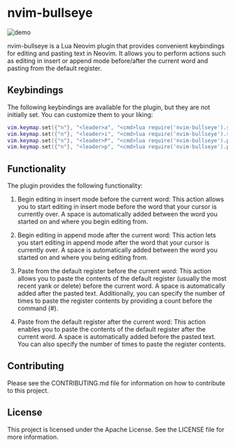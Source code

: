 # nvim-bullseye

![demo](https://github.com/jt-ziolo/nvim-bullseye/assets/14256313/ec42333f-5766-422b-8660-abd89a7b81c5)

nvim-bullseye is a Lua Neovim plugin that provides convenient keybindings for editing and pasting text in Neovim. It allows you to perform actions such as editing in insert or append mode before/after the current word and pasting from the default register. 

## Keybindings

The following keybindings are available for the plugin, but they are not initially set. You can customize them to your liking:

```lua
vim.keymap.set({"n"}, "<leader>a", "<cmd>lua require('nvim-bullseye').startAppendAfterWord()<CR>", { desc = "BullseyeStartAppendAfterWord" })
vim.keymap.set({"n"}, "<leader>i", "<cmd>lua require('nvim-bullseye').startInsertBeforeWord()<CR>", { desc = "BullseyeStartInsertBeforeWord" })
vim.keymap.set({"n"}, "<leader>P", "<cmd>lua require('nvim-bullseye').pasteBeforeN()<CR>", { desc = "BullseyePasteBeforeN" })
vim.keymap.set({"n"}, "<leader>p", "<cmd>lua require('nvim-bullseye').pasteAfterN()<CR>", { desc = "BullseyePasteAfterN" })
```

## Functionality

The plugin provides the following functionality:

1. Begin editing in insert mode before the current word: This action allows you to start editing in insert mode before the word that your cursor is currently over. A space is automatically added between the word you started on and where you begin editing from.

2. Begin editing in append mode after the current word: This action lets you start editing in append mode after the word that your cursor is currently over. A space is automatically added between the word you started on and where you being editing from.

3. Paste from the default register before the current word: This action allows you to paste the contents of the default register (usually the most recent yank or delete) before the current word. A space is automatically added after the pasted text. Additionally, you can specify the number of times to paste the register contents by providing a count before the command (#<cmd>).

4. Paste from the default register after the current word: This action enables you to paste the contents of the default register after the current word. A space is automatically added before the pasted text. You can also specify the number of times to paste the register contents.

## Contributing

Please see the CONTRIBUTING.md file for information on how to contribute to this project.

## License

This project is licensed under the Apache License. See the LICENSE file for more information.
